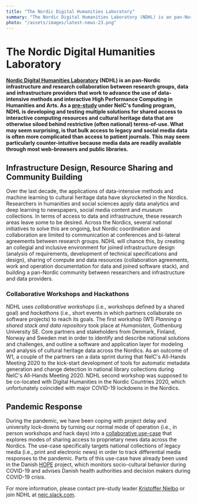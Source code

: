 ```yaml
---
title: "The Nordic Digital Humanities Laboratory"
summary: "The Nordic Digital Humanities Laboratory (NDHL) is an pan-Nordic infrastructure and research collaboration between research groups, data and infrastructure providers that work to advance the use of data-intensive methods and interactive High Performance Computing in Humanities and Arts."
photo: "/assets/images/latest-news-23.png"
---
```


The Nordic Digital Humanities Laboratory
===========================

**[Nordic Digital Humanities Laboratory](
https://centre-for-humanities-computing.github.io/Nordic-Digital-Humanities-Laboratory/) (NDHL) is an pan-Nordic infrastructure and research collaboration between research groups, data and infrastructure providers that work to advance the use of data-intensive methods and interactive High Performance Computing in Humanities and Arts. As a [pre-study](https://neic.no/ndhl/) under NeIC's funding program, NDHL is developing and testing multiple solutions for shared access to interactive computing resources and cultural heritage data that are otherwise siloed behind restrictive (often national) terms-of-use. What may seem surprising, is that bulk access to legacy and social media data is often more complicated than access to patient journals. This may seem particularly counter-intuitive because media data are readily available through most web-browsers and public libraries.**

## Infrastructure Design, Resource Sharing and Community Building ##

Over the last decade, the applications of data-intensive methods and machine learning to cultural heritage data  have skyrocketed in the Nordics. Researchers in humanities and social sciences apply data analytics and deep learning to newspapers, social media content and museum collections. In terms of access to data and infrastructure, these research areas leave some to be desired. Across the Nordics, several national initiatives to solve this are ongoing, but Nordic coordination and collaboration are limited to communication at conferences and bi-lateral agreements between research groups. NDHL will chance this, by creating an collegial and inclusive environment for joined infrastructure design (analysis of requirements, development of technical specifications and design), sharing of compute and data resources (collaboration agreements, work and operation documentation for data and joined software stack), and building a pan-Nordic community between researchers and infrastructure and data providers.

### Collaborative Workshops and Hackathons ###

NDHL uses _collaborative workshops_ (i.e., workshops defined by a shared goal) and _hackathons_ (i.e., short events in which partners collaborate on software projects) to reach its goals. The first workshop (W1) *Planning a shared stack and data repository* took place at *Humanisten*, Gothenburg University SE. Core partners and stakeholders from Denmark, Finland, Norway and Sweden met in order to identify and describe national solutions and challenges, and outline a software and application layer for modeling and analysis of cultural heritage data across the Nordics. As an outcome of W1, a couple of the partners ran a data sprint during that NeIC's All-Hands Meeting 2020 to the kick-start development of tools for automatic metadata generation and change detection in national library collections during NeIC's All-Hands Meeting 2020. NDHL second workshop was supposed to be co-located with Digital Humanities in the Nordic Countries 2020, which unfortunately coincided with major COVID-19 lockdowns in the Nordics.

## Pandemic Response ##

During the pandemic, we have been coping with project delay and university lock-downs by turning our normal mode of operation (i.e., in person workshops and hack days) into a [collaborative use-case](https://centre-for-humanities-computing.github.io/Nordic-Digital-Humanities-Laboratory/pages/resources/) that explores modes of sharing access to proprietary news data across the Nordics. The use-case specifically targets national collections of legacy media (i.e., print and electronic news) in order to track differential media responses to the pandemic. Parts of this use-case have already been used in the Danish [HOPE](https://hope-project.dk/#/) project, which monitors socio-cultural behavior during COVID-19 and advises Danish health authorities and decision makers during COVID-19 crisis.


For more information, please contact pre-study leader [Kristoffer Nielbo](mailto:kln@cas.au.dk?subject=[NDHL]%20newsletter%20request) or join NDHL at [neic.slack.com](neic.slack.com).
